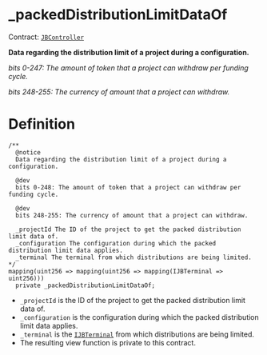# _packedDistributionLimitDataOf

Contract: [`JBController`](../)​‌

**Data regarding the distribution limit of a project during a configuration.**

_bits 0-247: The amount of token that a project can withdraw per funding cycle._

_bits 248-255: The currency of amount that a project can withdraw._

# Definition

```solidity
/**
  @notice 
  Data regarding the distribution limit of a project during a configuration.

  @dev 
  bits 0-248: The amount of token that a project can withdraw per funding cycle.

  @dev 
  bits 248-255: The currency of amount that a project can withdraw.

  _projectId The ID of the project to get the packed distribution limit data of.
  _configuration The configuration during which the packed distribution limit data applies.
  _terminal The terminal from which distributions are being limited. 
*/
mapping(uint256 => mapping(uint256 => mapping(IJBTerminal => uint256)))
  private _packedDistributionLimitDataOf;
```

* `_projectId` is the ID of the project to get the packed distribution limit data of.
* `_configuration` is the configuration during which the packed distribution limit data applies.
* `_terminal` is the [`IJBTerminal`](../../../../interfaces/ijbterminal.md) from which distributions are being limited.
* The resulting view function is private to this contract.
